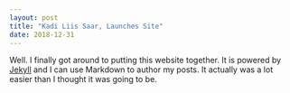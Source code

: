 ```yaml
---
layout: post
title: "Kadi Liis Saar, Launches Site"
date: 2018-12-31
---
```


Well. I finally got around to putting this  website together.
It is powered by [Jekyll](http://jekyllrb.com) and I can use Markdown to author my posts. 
It actually was a lot easier than I thought it was going to be.
